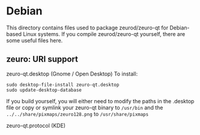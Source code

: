 
Debian
====================
This directory contains files used to package zeurod/zeuro-qt
for Debian-based Linux systems. If you compile zeurod/zeuro-qt yourself, there are some useful files here.

## zeuro: URI support ##


zeuro-qt.desktop  (Gnome / Open Desktop)
To install:

	sudo desktop-file-install zeuro-qt.desktop
	sudo update-desktop-database

If you build yourself, you will either need to modify the paths in
the .desktop file or copy or symlink your zeuro-qt binary to `/usr/bin`
and the `../../share/pixmaps/zeuro128.png` to `/usr/share/pixmaps`

zeuro-qt.protocol (KDE)

